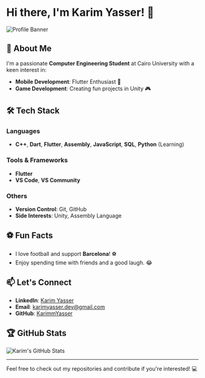 # Hi there, I'm Karim Yasser! 👋

![Profile Banner](https://via.placeholder.com/1200x300?text=Welcome+to+My+GitHub+Profile)

## 🚀 About Me
I'm a passionate **Computer Engineering Student** at Cairo University with a keen interest in:

- **Mobile Development**: Flutter Enthusiast 📱
- **Game Development**: Creating fun projects in Unity 🎮

## 🛠️ Tech Stack
### Languages
- **C++**, **Dart**, **Flutter**, **Assembly**, **JavaScript**, **SQL**, **Python** (Learning)

### Tools & Frameworks
- **Flutter**
- **VS Code**, **VS Community**

### Others
- **Version Control**: Git, GitHub
- **Side Interests**: Unity, Assembly Language

## ⚽ Fun Facts
- I love football and support **Barcelona**! ⚽
- Enjoy spending time with friends and a good laugh. 😂

## 📫 Let's Connect
- **LinkedIn**: [Karim Yasser](https://www.linkedin.com/in/karimmyasserr)
- **Email**: [karimyasser.dev@gmail.com](mailto:karimmyasserr@gmail.com)
- **GitHub**: [KarimmYasser](https://github.com/KarimmYasser)

## 🏆 GitHub Stats
![Karim's GitHub Stats](https://github-readme-stats.vercel.app/api?username=KarimmYasser&show_icons=true&theme=radical)

---
Feel free to check out my repositories and contribute if you're interested! 💻
